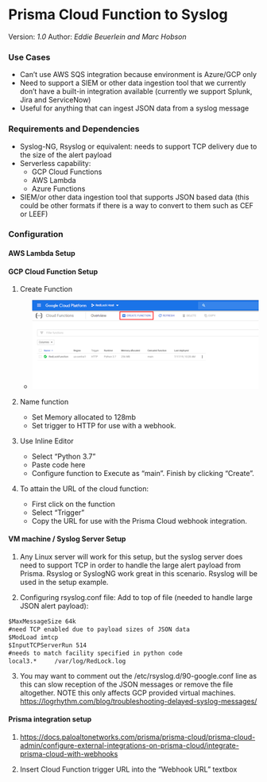 # Prisma Cloud Function to Syslog 

Version: *1.0*
Author: *Eddie Beuerlein and Marc Hobson*

### Use Cases
- Can’t use AWS SQS integration because environment is Azure/GCP only
- Need to support a SIEM or other data ingestion tool that we currently don’t have a built-in integration available (currently we support Splunk, Jira and ServiceNow)
- Useful for anything that can ingest JSON data from a syslog message


### Requirements and Dependencies
- Syslog-NG, Rsyslog or equivalent: needs to support TCP delivery due to the size of the alert payload
- Serverless capability:
     - GCP Cloud Functions
     - AWS Lambda
     - Azure Functions
- SIEM/or other data ingestion tool that supports JSON based data (this could be other formats if there is a way to convert to them such as CEF or LEEF)


### Configuration
#### AWS Lambda Setup

#### GCP Cloud Function Setup

1. Create Function 
   - ![](./images/create_gcp_function.png)
2. Name function 
   - Set Memory allocated to 128mb
   - Set trigger to HTTP for use with a webhook.

3. Use Inline Editor 
   - Select “Python 3.7” 
   - Paste code here 
   - Configure function to Execute as “main”. Finish by clicking “Create”.

4. To attain the URL of the cloud function:
   - First click on the function
   - Select “Trigger” 
   - Copy the URL for use with the Prisma Cloud webhook integration.

#### VM machine / Syslog Server Setup

1. Any Linux server will work for this setup, but the syslog server does need to support TCP in order to handle the large alert payload from Prisma.  Rsyslog or SyslogNG work great in this scenario.  Rsyslog will be used in the setup example.

2. Configuring rsyslog.conf file:
Add to top of file (needed to handle large JSON alert payload):
```
$MaxMessageSize 64k
#need TCP enabled due to payload sizes of JSON data
$ModLoad imtcp
$InputTCPServerRun 514
#needs to match facility specified in python code
local3.*     /var/log/RedLock.log  
```
3. You may want to comment out the /etc/rsyslog.d/90-google.conf line as this can slow reception of the JSON messages or remove the file altogether.  NOTE this only affects GCP provided virtual machines. https://logrhythm.com/blog/troubleshooting-delayed-syslog-messages/

#### Prisma integration setup
1. https://docs.paloaltonetworks.com/prisma/prisma-cloud/prisma-cloud-admin/configure-external-integrations-on-prisma-cloud/integrate-prisma-cloud-with-webhooks

2. Insert Cloud Function trigger URL into the “Webhook URL” textbox
